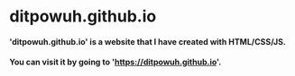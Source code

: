 # ditpowuh.github.io

#### 'ditpowuh.github.io' is a website that I have created with HTML/CSS/JS.
#### You can visit it by going to 'https://ditpowuh.github.io'.
